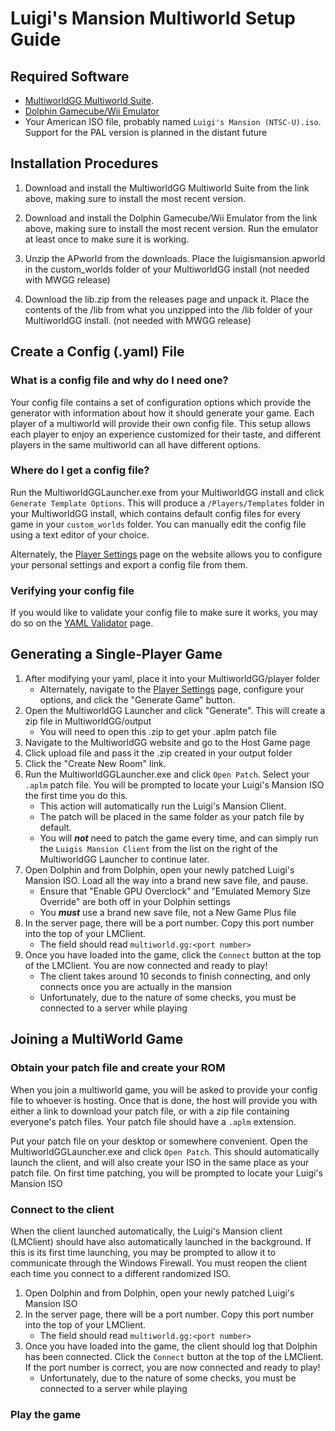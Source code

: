 # Luigi's Mansion Multiworld Setup Guide

## Required Software

- [MultiworldGG Multiworld Suite](https://github.com/MultiworldGG/MultiworldGG/releases). 
- [Dolphin Gamecube/Wii Emulator](https://dolphin-emu.org/)
- Your American ISO file, probably named `Luigi's Mansion (NTSC-U).iso`. Support for the PAL version is planned in the distant future

## Installation Procedures

1. Download and install the MultiworldGG Multiworld Suite from the link above, making sure to install the most recent version.

2. Download and install the Dolphin Gamecube/Wii Emulator from the link above, making sure to install the most recent version.
Run the emulator at least once to make sure it is working.

3. Unzip the APworld from the downloads. Place the luigismansion.apworld in the custom_worlds folder of your MultiworldGG install (not needed with MWGG release)

4. Download the lib.zip from the releases page and unpack it. Place the contents of the /lib from what you unzipped into the /lib folder of your MultiworldGG install. (not needed with MWGG release)

## Create a Config (.yaml) File

### What is a config file and why do I need one?

Your config file contains a set of configuration options which provide the generator with information about how it
should generate your game. Each player of a multiworld will provide their own config file. This setup allows each player
to enjoy an experience customized for their taste, and different players in the same multiworld can all have different
options.

### Where do I get a config file?

Run the MultiworldGGLauncher.exe from your MultiworldGG install and click `Generate Template Options`.
This will produce a `/Players/Templates` folder in your MultiworldGG install, which contains default config files for 
every game in your `custom_worlds` folder. You can manually edit the config file using a text editor of your choice.

Alternately, the [Player Settings](../player-settings) page on the website allows you to configure
your personal settings and export a config file from them.

### Verifying your config file

If you would like to validate your config file to make sure it works, you may do so on the
[YAML Validator](/mysterycheck) page.

## Generating a Single-Player Game

1. After modifying your yaml, place it into your MultiworldGG/player folder
   - Alternately, navigate to the [Player Settings](../player-settings) page, configure your options,
      and click the "Generate Game" button.
2. Open the MultiworldGG Launcher and click "Generate". This will create a zip file in MultiworldGG/output
   - You will need to open this .zip to get your .aplm patch file
3. Navigate to the MultiworldGG website and go to the Host Game page
4. Click upload file and pass it the .zip created in your output folder
5. Click the "Create New Room" link.
6. Run the MultiworldGGLauncher.exe and click `Open Patch`. Select your `.aplm` patch file.
You will be prompted to locate your Luigi's Mansion ISO the first time you do this.
   - This action will automatically run the Luigi's Mansion Client.
   - The patch will be placed in the same folder as your patch file by default.
   - You will ***not*** need to patch the game every time, and can simply run the `Luigis Mansion Client` from the list on the right of the MultiworldGG Launcher
to continue later.
7. Open Dolphin and from Dolphin, open your newly patched Luigi's Mansion ISO. Load all the way into a brand new save file, and pause.
   - Ensure that "Enable GPU Overclock" and "Emulated Memory Size Override" are both off in your Dolphin settings
   - You ***must*** use a brand new save file, not a New Game Plus file
8. In the server page, there will be a port number. Copy this port number into the top of your LMClient. 
   - The field should read `multiworld.gg:<port number>`
9. Once you have loaded into the game, click the `Connect` button at the top of the LMClient. You are now connected and ready to play!
   - The client takes around 10 seconds to finish connecting, and only connects once you are actually in the mansion
   - Unfortunately, due to the nature of some checks, you must be connected to a server while playing

## Joining a MultiWorld Game

### Obtain your patch file and create your ROM

When you join a multiworld game, you will be asked to provide your config file to whoever is hosting. Once that is done,
the host will provide you with either a link to download your patch file, or with a zip file containing everyone's patch
files. Your patch file should have a `.aplm` extension.

Put your patch file on your desktop or somewhere convenient. Open the MultiworldGGLauncher.exe and click `Open Patch`. 
This should automatically launch the client, and will also create your ISO in the same place as your patch file. On first time patching, you will be prompted 
to locate your Luigi's Mansion ISO

### Connect to the client

When the client launched automatically, the Luigi's Mansion client (LMClient) should have also automatically launched in
the background. If this is its first time launching, you may be prompted to allow it to communicate through the Windows Firewall. You must reopen the client each time you connect to a different randomized ISO.

1. Open Dolphin and from Dolphin, open your newly patched Luigi's Mansion ISO
2. In the server page, there will be a port number. Copy this port number into the top of your LMClient. 
   - The field should read `multiworld.gg:<port number>`
3. Once you have loaded into the game, the client should log that Dolphin has been connected. Click the `Connect` button
at the top of the LMClient. If the port number is correct, you are now connected and ready to play!
   - Unfortunately, due to the nature of some checks, you must be connected to a server while playing

### Play the game

